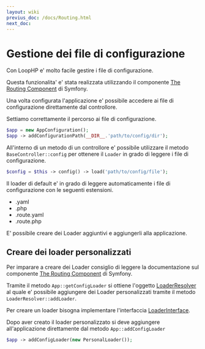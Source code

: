 ```yaml
---
layout: wiki
previus_doc: /docs/Routing.html
next_doc:
---
```

# Gestione dei file di configurazione

Con LoopHP e' molto facile gestire i file di configurazione.

Questa funzionalita' e' stata realizzata utilizzando il componente 
[The Routing Component](https://symfony.com/doc/current/components/routing.html) di Symfony.

Una volta configurata l'applicazione e' possibile accedere
ai file di configurazione direttamente dal controllore.

Settiamo correttamente il percorso ai file di configurazione.

```php
$app = new AppConfiguration();
$app -> addConfigurationPath(__DIR__.'path/to/config/dir');
```

All'interno di un metodo di un controllore e' possibile utilizzare il metodo
`BaseController::config` per ottenere il `Loader` in grado di leggere i file di configurazione.

```php
$config = $this -> config() -> load('path/to/config/file');
```

Il loader di default e' in grado di leggere automaticamente i file di configurazione
con le seguenti estensioni.

* .yaml  
* .php
* .route.yaml
* .route.php

E' possibile creare dei Loader aggiuntivi e aggiungerli alla applicazione.

## Creare dei loader personalizzati

Per imparare a creare dei Loader consiglio di leggere la documentazione
sul componente [The Routing Component](https://symfony.com/doc/current/components/routing.html) di Symfony.

Tramite il metodo `App::getConfigLoader` si ottiene l'oggetto [LoaderResolver](https://api.symfony.com/3.1/Symfony/Component/Config/Loader/LoaderResolver.html)
al quale e' possibile aggiungere dei Loader personalizzati tramite il metodo 
`LoaderResolver::addLoader`.

Per creare un loader bisogna implementare l'interfaccia [LoaderInterface](https://api.symfony.com/3.1/Symfony/Component/Config/Loader/LoaderInterface.html).

Dopo aver creato il loader personalizzato si deve aggiungere all'applicazione direttamente
dal metodo `App::addConfigLoader`

```php
$app -> addConfigLoader(new PersonalLoader());
```